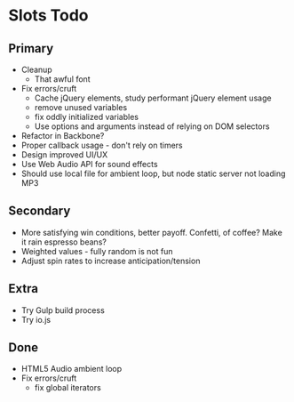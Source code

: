 # Slots Todo

## Primary

* Cleanup
  * That awful font
* Fix errors/cruft
  * Cache jQuery elements, study performant jQuery element usage
  * remove unused variables
  * fix oddly initialized variables
  * Use options and arguments instead of relying on DOM selectors
* Refactor in Backbone?
* Proper callback usage - don't rely on timers
* Design improved UI/UX
* Use Web Audio API for sound effects
* Should use local file for ambient loop, but node static server not loading MP3

## Secondary

* More satisfying win conditions, better payoff. Confetti, of coffee? Make it rain espresso beans?
* Weighted values - fully random is not fun
* Adjust spin rates to increase anticipation/tension

## Extra

* Try Gulp build process
* Try io.js

## Done

* HTML5 Audio ambient loop
* Fix errors/cruft
  * fix global iterators
